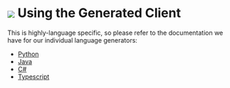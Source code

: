 # <img align="center" src="../images/logo.png"> Using the Generated Client

This is highly-language specific, so please refer to the documentation we have for our individual language generators:

- [Python][python]
- [Java][java]
- [C#][csharp]
- [Typescript][typescript]

<!--LINKS-->

[python]: https://github.com/Azure/autorest.python/tree/autorestv3/docs/client/readme.md
[java]: https://github.com/Azure/autorest.java/blob/main/docs/client/readme.md
[csharp]: https://github.com/Azure/autorest.csharp/tree/feature/v3/docs/client/readme.md
[typescript]: https://github.com/Azure/autorest.typescript/blob/main/packages/autorest.typescript/docs/client/readme.md

